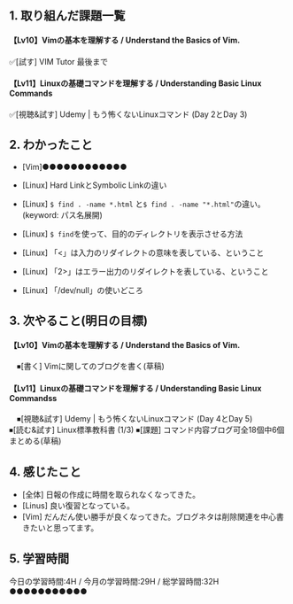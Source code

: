 ## 1. 取り組んだ課題一覧
#### 【Lv10】Vimの基本を理解する / Understand the Basics of Vim.
 ✅[試す] VIM Tutor 最後まで
 
#### 【Lv11】Linuxの基礎コマンドを理解する / Understanding Basic Linux Commands
 ✅[視聴&試す] Udemy | もう怖くないLinuxコマンド (Day 2とDay 3)
 
## 2. わかったこと
- [Vim]●●●●●●●●●●●●

- [Linux] Hard LinkとSymbolic Linkの違い  
- [Linux] `$ find . -name *.html` と`$ find . -name "*.html"`の違い。(keyword: パス名展開)  
- [Linux] `$ find`を使って、目的のディレクトリを表示させる方法  
- [Linux] 「<」は入力のリダイレクトの意味を表している、ということ  
- [Linux] 「2>」はエラー出力のリダイレクトを表している、ということ  
- [Linux] 「/dev/null」の使いどころ  

## 3. 次やること(明日の目標)
#### 【Lv10】Vimの基本を理解する / Understand the Basics of Vim.
　⏹[書く] Vimに関してのブログを書く(草稿)
 
#### 【Lv11】Linuxの基礎コマンドを理解する / Understanding Basic Linux Commandss
　⏹[視聴&試す] Udemy | もう怖くないLinuxコマンド (Day 4とDay 5)  
  ⏹[読む&試す] Linux標準教科書 (1/3)
  ⏹[課題] コマンド内容ブログ可全18個中6個まとめる(草稿) 

## 4. 感じたこと
- [全体] 日報の作成に時間を取られなくなってきた。
- [Linus] 良い復習となっている。
- [Vim] だんだん使い勝手が良くなってきた。ブログネタは削除関連を中心書きたいと思ってます。

## 5. 学習時間
今日の学習時間:4H / 今月の学習時間:29H / 総学習時間:32H  ●●●●●●●●●●●
